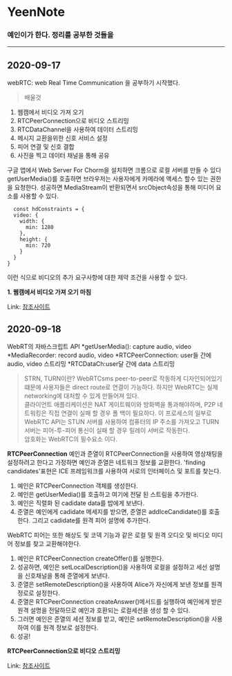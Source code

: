 # YeenNote

### 예인이가 한다. 정리를 공부한 것들을


************
## 2020-09-17
webRTC: web Real Time Communication 을 공부하기 시작했다.   

> 배울것
1. 웹캠에서 비디오 가져 오기
2. RTCPeerConnection으로 비디오 스트리밍
3. RTCDataChannel을 사용하여 데이터 스트리밍
4. 메시지 교환을위한 신호 서비스 설정
5. 피어 연결 및 신호 결합
6. 사진을 찍고 데이터 채널을 통해 공유    


구글 앱에서 Web Server For Chorm을 설치하면 크롬으로 로컬 서버를 만들 수 있다
getUserMedia()를 호출하면 브라우저는 사용자에게 카메라에 액세스 할수 있는 권한을 요청한다. 성공하면 MediaStream이 반환되면서 srcObject속성을 통해 미디어 요소를 사용할 수 있다. 

      const hdConstraints = {
      video: {
        width: {
          min: 1280
        },
        height: {
          min: 720
        }
      }
    }

이런 식으로 비디오의 추가 요구사항에 대한 제약 조건을 사용할 수 있다.   

**1. 웹캠에서 비디오 가져 오기 마침**

Link: [참조사이트][webRTClink]

[webRTClink]: https://codelabs.developers.google.com/codelabs/webrtc-web/#0 "Go google"   

## 2020-09-18
WebRT의 자바스크립트 API
*getUserMedia(): capture audio, video
*MediaRecorder: record audio, video
*RTCPeerConnection: user들 간에 audio, video 스트리밍
*RTCDataCh:user달 간에 data 스트리밍    

> STRN, TURN이란?
WebRTCsms peer-to-peer로 작동하게 디자인되어있기 떄문에 사용자들은 direct route로 연결이 가능하다. 하지만 WebRTC는 실제 networking에 대처할 수 있게 만들어져 있다.   
클라이언트 애플리케이션은 NAT 게이트웨이와 방화벽을 통과해야하며, P2P 네트워킹은 직접 연결이 실패 할 경우 폴 백이 필요하다. 이 프로세스의 일부로 WebRTC API는 STUN 서버를 사용하여 컴퓨터의 IP 주소를 가져오고 TURN 서버는 피어-투-피어 통신이 실패 할 경우 릴레이 서버로 작동한다.   
암호화는 WebRTC의 필수요소 이다.

**RTCPeerConnection**
예인과 준열이 RTCPeerConnection을 사용하여 영상채팅을 설정하려고 한다고 가정하면 예인과 준열은 네트워크 정보를 교환한다. 'finding candidates'표현은 ICE 프레임워크를 사용하여 서로의 인터페이스 및 포트를 찾는다.

1. 예인은 RTCPeerConnection 객체를 생성한다.
2. 예인은 getUserMedia()를 호출하고 여기에 전달 된 스트림을 추가한다.
3. 예인은 직렬화 된 cadidate data를 밥에게 보낸다. 
4. 준열은 예인에게 cadidate 메세지를 받으면, 준열은 addIceCandidate()를 호출한다. 그리고 cadidate를 원격 피어 설명에 추가한다.   

WebRTC 피어는 또한 해상도 및 코덱 기능과 같은 로컬 및 원격 오디오 및 비디오 미디어 정보를 찾고 교환해야한다.

1. 예인은 RTCPeerConnection createOffer()를 실행한다. 
2. 성공하면, 예인은 setLocalDescription()을 사용하여 로컬을 설정하고 세선 설명을 신호채널을 통해 준열에게 보낸다.
3. 준열은 setRemoteDescription()을 사용하여 Alice가 자신에게 보낸 정보를 원격 정로로 설정한다.
4. 준열은 RTCPeerConnection createAnswer()메서드를 실행하여 예인에게 받은 원격 설명을 전달하므로 예인과 호환되는 로컬세션을 생성 할 수 있다.
5. 그러면 예인은 준열의 세션 정보를 받고, 예인은 setRemoteDescription()을 사용하여 이를 원격 정보로 설정한다.
6. 성공!

**RTCPeerConnection으로 비디오 스트리밍**

Link: [참조사이트][webRTClink]

[webRTClink]: https://codelabs.developers.google.com/codelabs/webrtc-web/#4 "Go google"   




